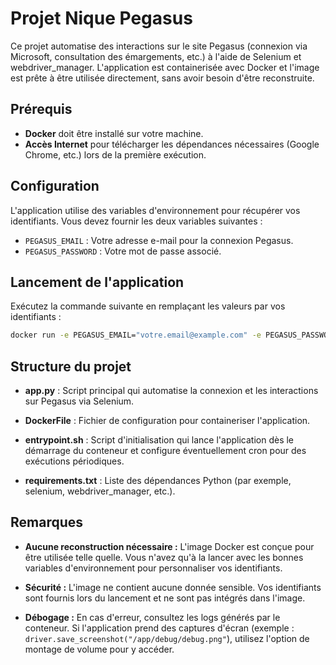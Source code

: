 # Projet Nique Pegasus

Ce projet automatise des interactions sur le site Pegasus (connexion via Microsoft, consultation des émargements, etc.) à l'aide de Selenium et webdriver_manager. L'application est containerisée avec Docker et l'image est prête à être utilisée directement, sans avoir besoin d'être reconstruite.

## Prérequis

- **Docker** doit être installé sur votre machine.
- **Accès Internet** pour télécharger les dépendances nécessaires (Google Chrome, etc.) lors de la première exécution.

## Configuration

L'application utilise des variables d'environnement pour récupérer vos identifiants. Vous devez fournir les deux variables suivantes :

- `PEGASUS_EMAIL` : Votre adresse e-mail pour la connexion Pegasus.
- `PEGASUS_PASSWORD` : Votre mot de passe associé.

## Lancement de l'application

Exécutez la commande suivante en remplaçant les valeurs par vos identifiants :

```bash
docker run -e PEGASUS_EMAIL="votre.email@example.com" -e PEGASUS_PASSWORD="votreMotDePasse" nique_pegasus
```

## Structure du projet
- **app.py** : Script principal qui automatise la connexion et les interactions sur Pegasus via Selenium.

- **DockerFile** : Fichier de configuration pour containeriser l'application.

- **entrypoint.sh** : Script d'initialisation qui lance l'application dès le démarrage du conteneur et configure éventuellement cron pour des exécutions périodiques.

- **requirements.txt** : Liste des dépendances Python (par exemple, selenium, webdriver_manager, etc.).

## Remarques

- **Aucune reconstruction nécessaire :**
L'image Docker est conçue pour être utilisée telle quelle. Vous n'avez qu'à la lancer avec les bonnes variables d'environnement pour personnaliser vos identifiants.

- **Sécurité :**
L'image ne contient aucune donnée sensible. Vos identifiants sont fournis lors du lancement et ne sont pas intégrés dans l'image.

- **Débogage :**
En cas d'erreur, consultez les logs générés par le conteneur. Si l'application prend des captures d'écran (exemple : ```driver.save_screenshot("/app/debug/debug.png"```), utilisez l'option de montage de volume pour y accéder.